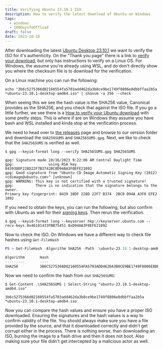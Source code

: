 ```yaml
---
title: Verifying Ubuntu 23.10.1 ISO
description: How to verify the latest download of Ubuntu on Windows
tags: 
  - windows
  - 100DaysToOffload
draft: false
date: 2023-10-16
---
```


After downloading the latest [Ubuntu Desktop 23.10.1](https://ubuntu.com/download/desktop) we want to verify the ISO for it's authenticity. On the "Thank you page" there is a link to [verify your download](https://ubuntu.com/download/desktop/thank-you?version=23.10.1&architecture=amd64#), but only has instructions to verify on a Linux OS. For Windows, the assume you're already using WSL, and do don't directly show you where the checksum file is to download for the verification.

On a Linux machine you can run the following:

```shell
echo "3b6c5275366d02160554fa5703add462da3b8ce9be1749f8806e8dbbffaa2b5a *ubuntu-23.10.1-desktop-amd64.iso" | shasum -a 256 --check
```

When seeing this we see the hash value is the SHA256 value, Canonical provides as the SHA256, and you check that against the ISO file. If you go a little further, we see there is a [How to verify your Ubuntu download](https://ubuntu.com/tutorials/how-to-verify-ubuntu#1-overview) with some pretty steps. This is where if are on Windows they assume you have bash and WSL installed and kinda stop at the verification process.

We need to head over to [the releases](https://releases.ubuntu.com/) page and browse to our version folder and download the `SHA256SUMS` and `SHA256SUMS.gpg`. Next, we like to check that the `SHA256SUMS` is verified as well.

```text
$ gpg --keyid-format long --verify SHA256SUMS.gpg SHA256SUMS

gpg: Signature made 10/16/2023 9:22:06 AM Central Daylight Time
gpg:                using RSA key 843938DF228D22F7B3742BC0D94AA3F0EFE21092
gpg: Good signature from "Ubuntu CD Image Automatic Signing Key (2012) <cdimage@ubuntu.com>" [unknown]
gpg: WARNING: This key is not certified with a trusted signature!
gpg:          There is no indication that the signature belongs to the owner.
Primary key fingerprint: 8439 38DF 228D 22F7 B374  2BC0 D94A A3F0 EFE2 1092
```

If you need to obtain the keys, you can run the following, but also confirm with Ubuntu as well for their [signing keys](https://ubuntu.com/tutorials/how-to-verify-ubuntu#4-retrieve-the-correct-signature-key). Then rerun the verification.

```shell
$ gpg --keyid-format long --keyserver hkp://keyserver.ubuntu.com --recv-keys 0x46181433FBB75451 0xD94AA3F0EFE21092
```

Now to check the ISO. On Windows we have a different way to check file hashes using `Get-FileHash`

```powershell
PS > Get-FileHash -Algorithm SHA256 -Path .\ubuntu-23.10.1-desktop-amd64.iso

Algorithm       Hash                                                                   Path
---------       ----                                                                   ----
SHA256          3B6C5275366D02160554FA5703ADD462DA3B8CE9BE1749F8806E8DBBFFAA2B5A       C:\Users\username\Downloads\ubuntu-23.10.1-desktop-amd64.iso
```

Now we need to confirm the hash from our `SHA256SUMS`:

```shell
$ Get-Content .\SHA256SUMS | Select-String "ubuntu-23.10.1-desktop-amd64.iso"

3b6c5275366d02160554fa5703add462da3b8ce9be1749f8806e8dbbffaa2b5a *ubuntu-23.10.1-desktop-amd64.iso
```

Now you can compare the hash values and ensure you have a proper ISO downloaded. Ensuring the signatures and the hash values is a way to confirm validity of the file. You should always make sure you have a file provided by the source, and that it downloaded correctly and didn't get corrupt either in the process. There is nothing worse, than downloading an ISO, burning the image to a flash drive and then it does not boot. Also making sure your file didn't get intercepted by a malicious actor as well.
